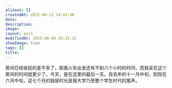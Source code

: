 ```yaml
---
aliases: []
createdAt: 2025-06-12 14:43:40
date: 
description: 
image: 
layout: post
modifiedAt: 2025-08-08 19:33:32
showImage: true
tags: []
title:
---
```


房间已经收拾的差不多了，距离火车出发还有不到八个小时的时间，而我呆在这个房间的时间就更少了。今天，是在这里的最后一天。自去年的十一月中旬，到现在六月中旬，这七个月的独居时光是我大学乃至整个学生时代的尾声。
